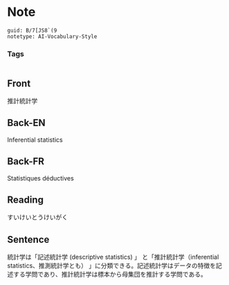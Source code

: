 # Note
```
guid: B/7[JS8`(9
notetype: AI-Vocabulary-Style
```

### Tags
```
```

## Front
推計統計学

## Back-EN
Inferential statistics

## Back-FR
Statistiques déductives

## Reading
すいけいとうけいがく

## Sentence
統計学は「記述統計学 (descriptive statistics) 」 と「推計統計学（inferential statistics、推測統計学とも） 」に分類できる。記述統計学はデータの特徴を記述する学問であり、推計統計学は標本から母集団を推計する学問である。
